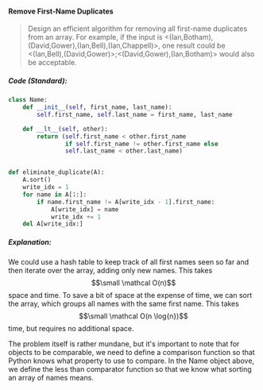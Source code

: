 #### Remove First-Name Duplicates

> Design an efficient algorithm for removing all first-name duplicates from an array. For example, if the input is &lt;\(Ian,Botham\), \(David,Gower\),\(Ian,Bell\),\(Ian,Chappell\)&gt;, one result could be &lt;\(Ian,Bell\),\(David,Gower\)&gt;;&lt;\(David,Gower\),\(Ian,Botham\)&gt; would also be acceptable.

##### Code \(Standard\):

```py
class Name:
    def __init__(self, first_name, last_name):
        self.first_name, self.last_name = first_name, last_name

    def __lt__(self, other):
        return (self.first_name < other.first_name
                if self.first_name != other.first_name else
                self.last_name < other.last_name)


def eliminate_duplicate(A):
    A.sort()
    write_idx = 1
    for name in A[1:]:
        if name.first_name != A[write_idx - 1].first_name:
            A[write_idx] = name
            write_idx += 1
    del A[write_idx:]
```

##### Explanation:

We could use a hash table to keep track of all first names seen so far and then iterate over the array, adding only new names. This takes $$\small \mathcal O(n)$$ space and time. To save a bit of space at the expense of time, we can sort the array, which groups all names with the same first name. This takes $$\small \mathcal O(n \log{n})$$ time, but requires no additional space. 

The problem itself is rather mundane, but it's important to note that for objects to be comparable, we need to define a comparison function so that Python knows what property to use to compare. In the Name object above, we define the less than comparator function so that we know what sorting an array of names means. 

